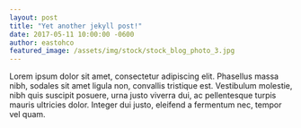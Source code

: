 ```yaml
---
layout: post
title: "Yet another jekyll post!"
date: 2017-05-11 10:00:00 -0600
author: eastohco
featured_image: /assets/img/stock/stock_blog_photo_3.jpg
---
```

Lorem ipsum dolor sit amet, consectetur adipiscing elit. Phasellus massa nibh, sodales sit amet ligula non, convallis tristique est. Vestibulum molestie, nibh quis suscipit posuere, urna justo viverra dui, ac pellentesque turpis mauris ultricies dolor. Integer dui justo, eleifend a fermentum nec, tempor vel quam.